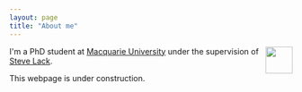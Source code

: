```yaml
---
layout: page
title: "About me"
---
```



<a href="url"><img src="http://gtendas.github.io/assets/picture.jpg" align="right" width="48" ></a>


I'm a PhD student at [Macquarie University](https://mq.edu.au) under the supervision of [Steve Lack](http://maths.mq.edu.au/~slack/).

This webpage is under construction. 

